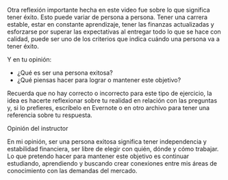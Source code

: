 Otra reflexión importante hecha en este video fue sobre lo que significa tener éxito. Esto puede variar de persona a persona. Tener una carrera estable, estar en constante aprendizaje, tener las finanzas actualizadas y esforzarse por superar las expectativas al entregar todo lo que se hace con calidad, puede ser uno de los criterios que indica cuándo una persona va a tener éxito.

Y en tu opinión:

- ¿Qué es ser una persona exitosa?
- ¿Qué piensas hacer para lograr o mantener este objetivo?

Recuerda que no hay correcto o incorrecto para este tipo de ejercicio, la idea es hacerte reflexionar sobre tu realidad en relación con las preguntas y, si lo prefieres, escríbelo en Evernote o en otro archivo para tener una referencia sobre tu respuesta.

Opinión del instructor

En mi opinión, ser una persona exitosa significa tener independencia y estabilidad financiera, ser libre de elegir con quién, dónde y cómo trabajar. Lo que pretendo hacer para mantener este objetivo es continuar estudiando, aprendiendo y buscando crear conexiones entre mis áreas de conocimiento con las demandas del mercado.